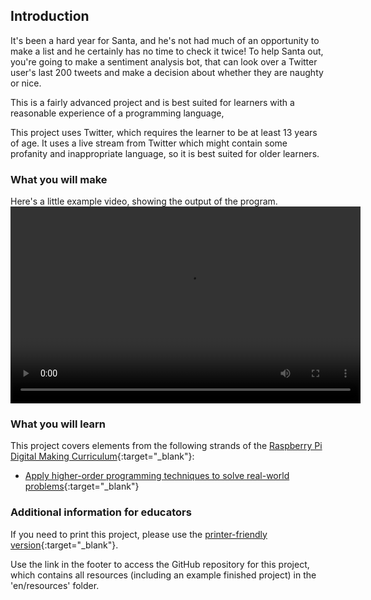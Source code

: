 ## Introduction

It's been a hard year for Santa, and he's not had much of an opportunity to make a list and he certainly has no time to check it twice! To help Santa out, you're going to make a sentiment analysis bot, that can look over a Twitter user's last 200 tweets and make a decision about whether they are naughty or nice.

This is a fairly advanced project and is best suited for learners with a reasonable experience of a programming language,

This project uses Twitter, which requires the learner to be at least 13 years of age. It uses a live stream from Twitter which might contain some profanity and inappropriate language, so it is best suited for older learners.

### What you will make

Here's a little example video, showing the output of the program.
<video width="560" height="315" controls>
<source src="images/vid_1.webm" type="video/webm">
Your browser does not support WebM video, try FireFox or Chrome
</video>

### What you will learn

This project covers elements from the following strands of the [Raspberry Pi Digital Making Curriculum](http://rpf.io/curriculum){:target="_blank"}:

+ [Apply higher-order programming techniques to solve real-world problems](https://curriculum.raspberrypi.org/programming/maker/){:target="_blank"}

### Additional information for educators

If you need to print this project, please use the [printer-friendly version](https://projects.raspberrypi.org/en/projects/naughty-and-nice/print){:target="_blank"}.

Use the link in the footer to access the GitHub repository for this project, which contains all resources (including an example finished project) in the 'en/resources' folder.
